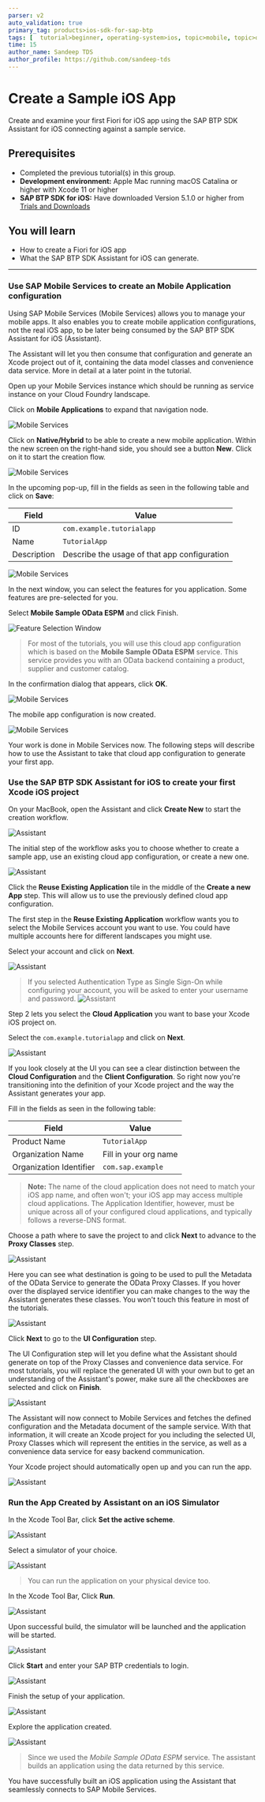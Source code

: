 ```yaml
---
parser: v2
auto_validation: true
primary_tag: products>ios-sdk-for-sap-btp
tags: [  tutorial>beginner, operating-system>ios, topic>mobile, topic>odata, products>sap-business-technology-platform, products>sap-mobile-services ]
time: 15
author_name: Sandeep TDS
author_profile: https://github.com/sandeep-tds
---
```


# Create a Sample iOS App
<!-- description --> Create and examine your first Fiori for iOS app using the SAP BTP SDK Assistant for iOS connecting against a sample service.

## Prerequisites  
- Completed the previous tutorial(s) in this group.
- **Development environment:** Apple Mac running macOS Catalina or higher with Xcode 11 or higher
- **SAP BTP SDK for iOS:** Have downloaded Version 5.1.0 or higher from [Trials and Downloads](https://developers.sap.com/trials-downloads.html?search=sdk%20for%20ios)  

## You will learn  
  - How to create a Fiori for iOS app
  - What the SAP BTP SDK Assistant for iOS can generate.

---

### Use SAP Mobile Services to create an Mobile Application configuration


Using SAP Mobile Services (Mobile Services) allows you to manage your mobile apps. It also enables you to create mobile application configurations, not the real iOS app, to be later being consumed by the SAP BTP SDK Assistant for iOS (Assistant).

The Assistant will let you then consume that configuration and generate an Xcode project out of it, containing the data model classes and convenience data service. More in detail at a later point in the tutorial.

Open up your Mobile Services instance which should be running as service instance on your Cloud Foundry landscape.

Click on **Mobile Applications** to expand that navigation node.

![Mobile Services](fiori-ios-scpms-create-sample-app-01.png)

Click on **Native/Hybrid** to be able to create a new mobile application. Within the new screen on the right-hand side, you should see a button **New**. Click on it to start the creation flow.

![Mobile Services](fiori-ios-scpms-create-sample-app-02.png)

In the upcoming pop-up, fill in the fields as seen in the following table and click on **Save**:

| Field        | Value           |
| ------------- | ------------- |
| ID      |  `com.example.tutorialapp`
| Name      | `TutorialApp`      |
| Description | Describe the usage of that app configuration |

![Mobile Services](fiori-ios-scpms-create-sample-app-03.png)

In the next window, you can select the features for you application. Some features are pre-selected for you.

Select **Mobile Sample OData ESPM** and click Finish.

![Feature Selection Window](fiori-ios-scpms-create-sample-app-04.png)

> For most of the tutorials, you will use this cloud app configuration which is based on the **Mobile Sample OData ESPM** service. This service provides you with an OData backend containing a product, supplier and customer catalog.

In the confirmation dialog that appears, click **OK**.

![Mobile Services](fiori-ios-scpms-create-sample-app-05.png)

The mobile app configuration is now created.

![Mobile Services](fiori-ios-scpms-create-sample-app-06.png)

Your work is done in Mobile Services now. The following steps will describe how to use the Assistant to take that cloud app configuration to generate your first app.


### Use the SAP BTP SDK Assistant for iOS to create your first Xcode iOS project


On your MacBook, open the Assistant and click **Create New** to start the creation workflow.

![Assistant](fiori-ios-scpms-create-sample-app-07.png)

The initial step of the workflow asks you to choose whether to create a sample app, use an existing cloud app configuration, or create a new one.

![Assistant](fiori-ios-scpms-create-sample-app-08.png)

Click the **Reuse Existing Application** tile in the middle of the **Create a new App** step. This will allow us to use the previously defined cloud app configuration.

The first step in the **Reuse Existing Application** workflow wants you to select the Mobile Services account you want to use. You could have multiple accounts here for different landscapes you might use.

Select your account and click on **Next**.

![Assistant](fiori-ios-scpms-create-sample-app-09.png)

> If you selected Authentication Type as Single Sign-On while configuring your account, you will be asked to enter your username and password.
  ![Assistant](fiori-ios-scpms-create-sample-app-sso.png)

Step 2 lets you select the **Cloud Application** you want to base your Xcode iOS project on.

Select the `com.example.tutorialapp` and click on **Next**.

![Assistant](fiori-ios-scpms-create-sample-app-10.png)

If you look closely at the UI you can see a clear distinction between the **Cloud Configuration** and the **Client Configuration**. So right now you're transitioning into the definition of your Xcode project and the way the Assistant generates your app.

Fill in the fields as seen in the following table:

| Field        | Value           |
| ------------- | ------------- |
| Product Name      |  `TutorialApp`
| Organization Name      | Fill in your org name |
| Organization Identifier | `com.sap.example` |

> **Note:** The name of the cloud application does not need to match your iOS app name, and often won't; your iOS app may access multiple cloud applications. The Application Identifier, however, must be unique across all of your configured cloud applications, and typically follows a reverse-DNS format.

Choose a path where to save the project to and click **Next** to advance to the **Proxy Classes** step.

![Assistant](fiori-ios-scpms-create-sample-app-11.png)

Here you can see what destination is going to be used to pull the Metadata of the OData Service to generate the OData Proxy Classes. If you hover over the displayed service identifier you can make changes to the way the Assistant generates these classes. You won't touch this feature in most of the tutorials.

![Assistant](fiori-ios-scpms-create-sample-app-12.png)

Click **Next** to go to the **UI Configuration** step.

The UI Configuration step will let you define what the Assistant should generate on top of the Proxy Classes and convenience data service. For most tutorials, you will replace the generated UI with your own but to get an understanding of the Assistant's power, make sure all the checkboxes are selected and click on **Finish**.

![Assistant](fiori-ios-scpms-create-sample-app-13.png)

The Assistant will now connect to Mobile Services and fetches the defined configuration and the Metadata document of the sample service. With that information, it will create an Xcode project for you including the selected UI, Proxy Classes which will represent the entities in the service, as well as a convenience data service for easy backend communication.

Your Xcode project should automatically open up and you can run the app.

![Assistant](fiori-ios-scpms-create-sample-app-14.png)



### Run the App Created by Assistant on an iOS Simulator 


In the Xcode Tool Bar, click **Set the active scheme**.

![Assistant](fiori-ios-scpms-create-sample-app-15.png)

Select a simulator of your choice.

![Assistant](fiori-ios-scpms-create-sample-app-16.png)

> You can run the application on your physical device too.

In the Xcode Tool Bar, Click **Run**.

![Assistant](fiori-ios-scpms-create-sample-app-17.png)

Upon successful build, the simulator will be launched and the application will be started.

![Assistant](fiori-ios-scpms-create-sample-app-18.png)

Click **Start** and enter your SAP BTP credentials to login.

![Assistant](fiori-ios-scpms-create-sample-app-19.gif)

Finish the setup of your application.

![Assistant](fiori-ios-scpms-create-sample-app-20.gif)

Explore the application created.

![Assistant](fiori-ios-scpms-create-sample-app-21.gif)

> Since we used the *Mobile Sample OData ESPM* service. The assistant builds an application using the data returned by this service.

You have successfully built an iOS application using the Assistant that seamlessly connects to SAP Mobile Services.

